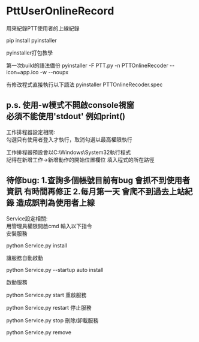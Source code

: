 # PttUserOnlineRecord
用來紀錄PTT使用者的上線紀錄


pip install pyinstaller

pyinstaller打包教學

第一次build的語法備份
pyinstaller -F PTT.py  -n PTTOnlineRecoder --icon=app.ico -w --noupx 

有修改程式直接執行以下語法
pyinstaller PTTOnlineRecoder.spec



p.s. 使用-w模式不開啟console視窗  
必須不能使用'stdout' 例如print()
----------------------------------------------------  
工作排程器設定相關:  
勾選只有使用者登入才執行，取消勾選以最高權限執行

工作排程器預設會以C:\Windows\System32執行程式  
記得在新增工作->新增動作的開始位置欄位 填入程式的所在路徑


待修bug:
1.查詢多個帳號目前有bug 會抓不到使用者資訊 有時間再修正
2.每月第一天 會爬不到過去上站紀錄 造成誤判為使用者上線
----------------------------------------------------  
Service設定相關:  
用管理員權限開啟cmd 輸入以下指令  
安裝服務

python Service.py install

讓服務自動啟動

python Service.py --startup auto install 

啟動服務

python Service.py start
重啟服務

python Service.py restart
停止服務

python Service.py stop
刪除/卸載服務

python Service.py remove